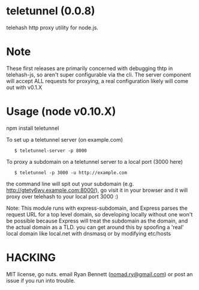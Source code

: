 # teletunnel (0.0.8)
telehash http proxy utility for node.js.

Note
===
These first releases are primarily concerned with debugging thtp in telehash-js, so aren't super configurable via the cli.
The server component will accept ALL requests for proxying, a real configuration likely will come out with v0.1.X

Usage (node v0.10.X)
====
   npm install teletunnel

To set up a teletunnel server (on example.com)
```
   $ teletunnel-server -p 8000
```
To proxy a subdomain on a teletunnel server to a local port (3000 here)
```
   $ teletunnel -p 3000 -u http://example.com
```
the command line will spit out your subdomain (e.g. http://gtety6wv.example.com:8000/), go visit it in your browser and it will proxy over telehash to your local port 3000 :)

Note: This module runs with express-subdomain, and Express parses the request URL for a top level domain,
so developing locally without one won't be possible because Express will treat the subdomain as the domain,
and the actual domain as a TLD. you can get around this by spoofing a 'real' local domain like local.net with dnsmasq
or by modifying etc/hosts

HACKING
====
MIT license, go nuts. email Ryan Bennett (nomad.ry@gmail.com) or post an issue if you run into trouble.
